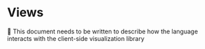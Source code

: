 Views
=====

:construction: This document needs to be written to describe how the language interacts with the client-side visualization library
